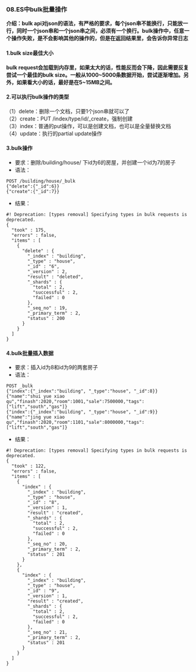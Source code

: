### 08.ES中bulk批量操作

__介绍：bulk api对json的语法，有严格的要求，每个json串不能换行，只能放一行，同时一个json串和一个json串之间，必须有一个换行。bulk操作中，任意一个操作失败，是不会影响其他的操作的，但是在返回结果里，会告诉你异常日志__
#### 1.bulk size最佳大小
__bulk request会加载到内存里，如果太大的话，性能反而会下降，因此需要反复尝试一个最佳的bulk size。一般从1000~5000条数据开始，尝试逐渐增加。另外，如果看大小的话，最好是在5~15MB之间。__

#### 2.可以执行bulk操作的类型
（1）delete：删除一个文档，只要1个json串就可以了  
（2）create：PUT /index/type/id/_create，强制创建  
（3）index：普通的put操作，可以是创建文档，也可以是全量替换文档  
（4）update：执行的partial update操作  

#### 3.bulk操作
- 要求：删除/building/house/ 下id为6的房屋，并创建一个id为7的房子
- 语法：
```
POST /building/house/_bulk
{"delete":{"_id":6}}
{"create":{"_id":7}}
```
- 结果：
```
#! Deprecation: [types removal] Specifying types in bulk requests is deprecated.
{
  "took" : 175,
  "errors" : false,
  "items" : [
    {
      "delete" : {
        "_index" : "building",
        "_type" : "house",
        "_id" : "6",
        "_version" : 2,
        "result" : "deleted",
        "_shards" : {
          "total" : 2,
          "successful" : 2,
          "failed" : 0
        },
        "_seq_no" : 19,
        "_primary_term" : 2,
        "status" : 200
      }
    }
  ]
}
```

#### 4.bulk批量插入数据
- 要求：插入id为8和id为9的两套房子
- 语法：
```
POST _bulk
{"index":{"_index":"building", "_type":"house", "_id":8}}
{"name":"shui yue xiao qu","finash":2020,"room":1001,"sale":7500000,"tags":["lift","south","gas"]}
{"index":{"_index":"building", "_type":"house", "_id":9}}
{"name":"jing yue xiao qu","finash":2020,"room":1101,"sale":8000000,"tags":["lift","south","gas"]}
```
- 结果：
```
#! Deprecation: [types removal] Specifying types in bulk requests is deprecated.
{
  "took" : 122,
  "errors" : false,
  "items" : [
    {
      "index" : {
        "_index" : "building",
        "_type" : "house",
        "_id" : "8",
        "_version" : 1,
        "result" : "created",
        "_shards" : {
          "total" : 2,
          "successful" : 2,
          "failed" : 0
        },
        "_seq_no" : 20,
        "_primary_term" : 2,
        "status" : 201
      }
    },
    {
      "index" : {
        "_index" : "building",
        "_type" : "house",
        "_id" : "9",
        "_version" : 1,
        "result" : "created",
        "_shards" : {
          "total" : 2,
          "successful" : 2,
          "failed" : 0
        },
        "_seq_no" : 21,
        "_primary_term" : 2,
        "status" : 201
      }
    }
  ]
}
```





